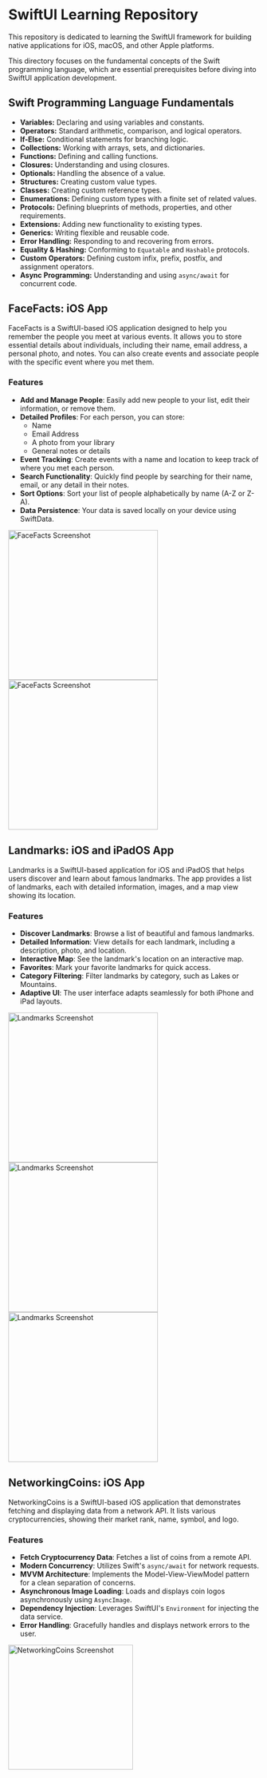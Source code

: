 # SwiftUI Learning Repository

This repository is dedicated to learning the SwiftUI framework for building native applications for iOS, macOS, and other Apple platforms. 

This directory focuses on the fundamental concepts of the Swift programming language, which are essential prerequisites before diving into SwiftUI application development.

## Swift Programming Language Fundamentals

*   **Variables:** Declaring and using variables and constants.
*   **Operators:** Standard arithmetic, comparison, and logical operators.
*   **If-Else:** Conditional statements for branching logic.
*   **Collections:** Working with arrays, sets, and dictionaries.
*   **Functions:** Defining and calling functions.
*   **Closures:** Understanding and using closures.
*   **Optionals:** Handling the absence of a value.
*   **Structures:** Creating custom value types.
*   **Classes:** Creating custom reference types.
*   **Enumerations:** Defining custom types with a finite set of related values.
*   **Protocols:** Defining blueprints of methods, properties, and other requirements.
*   **Extensions:** Adding new functionality to existing types.
*   **Generics:** Writing flexible and reusable code.
*   **Error Handling:** Responding to and recovering from errors.
*   **Equality & Hashing:** Conforming to `Equatable` and `Hashable` protocols.
*   **Custom Operators:** Defining custom infix, prefix, postfix, and assignment operators.
*   **Async Programming:** Understanding and using `async/await` for concurrent code.

## FaceFacts: iOS App

FaceFacts is a SwiftUI-based iOS application designed to help you remember the people you meet at various events. It allows you to store essential details about individuals, including their name, email address, a personal photo, and notes. You can also create events and associate people with the specific event where you met them.

### Features

*   **Add and Manage People**: Easily add new people to your list, edit their information, or remove them.
*   **Detailed Profiles**: For each person, you can store:
    *   Name
    *   Email Address
    *   A photo from your library
    *   General notes or details
*   **Event Tracking**: Create events with a name and location to keep track of where you met each person.
*   **Search Functionality**: Quickly find people by searching for their name, email, or any detail in their notes.
*   **Sort Options**: Sort your list of people alphabetically by name (A-Z or Z-A).
*   **Data Persistence**: Your data is saved locally on your device using SwiftData.

<div display="flex" flex-wrap="wrap" align="start">
    <img src="./screenshots/FaceFacts.png" width="300" alt="FaceFacts Screenshot">
    <img src="./screenshots/FaceFacts2.png" width="300" alt="FaceFacts Screenshot">
</div>

## Landmarks: iOS and iPadOS App

Landmarks is a SwiftUI-based application for iOS and iPadOS that helps users discover and learn about famous landmarks. The app provides a list of landmarks, each with detailed information, images, and a map view showing its location.

### Features

*   **Discover Landmarks**: Browse a list of beautiful and famous landmarks.
*   **Detailed Information**: View details for each landmark, including a description, photo, and location.
*   **Interactive Map**: See the landmark's location on an interactive map.
*   **Favorites**: Mark your favorite landmarks for quick access.
*   **Category Filtering**: Filter landmarks by category, such as Lakes or Mountains.
*   **Adaptive UI**: The user interface adapts seamlessly for both iPhone and iPad layouts.

<div display="flex" flex-wrap="wrap" align="start">
    <img src="./screenshots/Landmarks.png" width="300" alt="Landmarks Screenshot">
    <img src="./screenshots/Landmarks2.png" width="300" alt="Landmarks Screenshot">
    <img src="./screenshots/Landmarks3.png" width="300" alt="Landmarks Screenshot">
</div>

## NetworkingCoins: iOS App

NetworkingCoins is a SwiftUI-based iOS application that demonstrates fetching and displaying data from a network API. It lists various cryptocurrencies, showing their market rank, name, symbol, and logo.

### Features

*   **Fetch Cryptocurrency Data**: Fetches a list of coins from a remote API.
*   **Modern Concurrency**: Utilizes Swift's `async/await` for network requests.
*   **MVVM Architecture**: Implements the Model-View-ViewModel pattern for a clean separation of concerns.
*   **Asynchronous Image Loading**: Loads and displays coin logos asynchronously using `AsyncImage`.
*   **Dependency Injection**: Leverages SwiftUI's `Environment` for injecting the data service.
*   **Error Handling**: Gracefully handles and displays network errors to the user.

<img src="./screenshots/NetworkingCoins.png" width="250" alt="NetworkingCoins Screenshot">